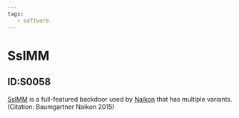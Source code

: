 ```yaml
---
tags:
   - software
---
```

# SslMM
## ID:S0058
[SslMM](/mitre/software/S0058) is a full-featured backdoor used by [Naikon](/mitre/groups/G0019) that has multiple variants. (Citation: Baumgartner Naikon 2015)
